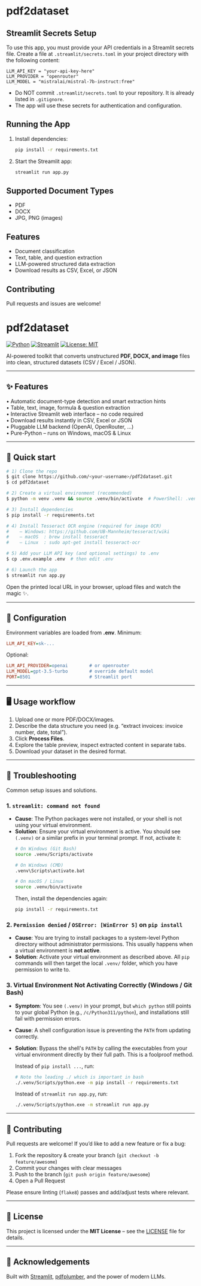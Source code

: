 # pdf2dataset

## Streamlit Secrets Setup

To use this app, you must provide your API credentials in a Streamlit secrets file. Create a file at `.streamlit/secrets.toml` in your project directory with the following content:

```
LLM_API_KEY = "your-api-key-here"
LLM_PROVIDER = "openrouter"
LLM_MODEL = "mistralai/mistral-7b-instruct:free"
```

- Do NOT commit `.streamlit/secrets.toml` to your repository. It is already listed in `.gitignore`.
- The app will use these secrets for authentication and configuration.

## Running the App

1. Install dependencies:
   ```bash
   pip install -r requirements.txt
   ```
2. Start the Streamlit app:
   ```bash
   streamlit run app.py
   ```

## Supported Document Types
- PDF
- DOCX
- JPG, PNG (images)

## Features
- Document classification
- Text, table, and question extraction
- LLM-powered structured data extraction
- Download results as CSV, Excel, or JSON

## Contributing
Pull requests and issues are welcome!
# pdf2dataset

[![Python](https://img.shields.io/badge/Python-3.9%2B-blue.svg)](https://www.python.org/) [![Streamlit](https://img.shields.io/badge/Streamlit-1.x-ff4b4b)](https://streamlit.io/) [![License: MIT](https://img.shields.io/badge/License-MIT-yellow.svg)](LICENSE)

AI-powered toolkit that converts unstructured **PDF, DOCX, and image** files into clean, structured datasets (CSV / Excel / JSON).

---

## ✨ Features

• Automatic document-type detection and smart extraction hints  
• Table, text, image, formula & question extraction  
• Interactive Streamlit web interface – no code required  
• Download results instantly in CSV, Excel or JSON  
• Pluggable LLM backend (OpenAI, OpenRouter, …)  
• Pure-Python – runs on Windows, macOS & Linux

---

## 🚀 Quick start

```bash
# 1) Clone the repo
$ git clone https://github.com/<your-username>/pdf2dataset.git
$ cd pdf2dataset

# 2) Create a virtual environment (recommended)
$ python -m venv .venv && source .venv/bin/activate  # PowerShell: .venv\Scripts\Activate.ps1

# 3) Install dependencies
$ pip install -r requirements.txt

# 4) Install Tesseract OCR engine (required for image OCR)
#    – Windows: https://github.com/UB-Mannheim/tesseract/wiki
#    – macOS  : brew install tesseract
#    – Linux  : sudo apt-get install tesseract-ocr

# 5) Add your LLM API key (and optional settings) to .env
$ cp .env.example .env  # then edit .env

# 6) Launch the app
$ streamlit run app.py
```

Open the printed local URL in your browser, upload files and watch the magic ✨.

---

## 🔧 Configuration

Environment variables are loaded from **.env**. Minimum:

```ini
LLM_API_KEY=sk-...
```

Optional:

```ini
LLM_API_PROVIDER=openai        # or openrouter
LLM_MODEL=gpt-3.5-turbo        # override default model
PORT=8501                      # Streamlit port
```

---

## 🖥️ Usage workflow

1. Upload one or more PDF/DOCX/images.  
2. Describe the data structure you need (e.g. “extract invoices: invoice number, date, total”).  
3. Click **Process Files**.  
4. Explore the table preview, inspect extracted content in separate tabs.  
5. Download your dataset in the desired format.

---

## 🧐 Troubleshooting

Common setup issues and solutions.

### 1. `streamlit: command not found`

-   **Cause**: The Python packages were not installed, or your shell is not using your virtual environment.
-   **Solution**: Ensure your virtual environment is active. You should see `(.venv)` or a similar prefix in your terminal prompt. If not, activate it:
    ```bash
    # On Windows (Git Bash)
    source .venv/Scripts/activate

    # On Windows (CMD)
    .venv\Scripts\activate.bat

    # On macOS / Linux
    source .venv/bin/activate
    ```
    Then, install the dependencies again:
    ```bash
    pip install -r requirements.txt
    ```

### 2. `Permission denied` / `OSError: [WinError 5]` on `pip install`

-   **Cause**: You are trying to install packages to a system-level Python directory without administrator permissions. This usually happens when a virtual environment is **not active**.
-   **Solution**: Activate your virtual environment as described above. All `pip` commands will then target the local `.venv/` folder, which you have permission to write to.

### 3. Virtual Environment Not Activating Correctly (Windows / Git Bash)

-   **Symptom**: You see `(.venv)` in your prompt, but `which python` still points to your global Python (e.g., `/c/Python311/python`), and installations still fail with permission errors.
-   **Cause**: A shell configuration issue is preventing the `PATH` from updating correctly.
-   **Solution**: Bypass the shell's `PATH` by calling the executables from your virtual environment directly by their full path. This is a foolproof method.

    Instead of `pip install ...`, run:
    ```bash
    # Note the leading ./ which is important in bash
    ./.venv/Scripts/python.exe -m pip install -r requirements.txt
    ```

    Instead of `streamlit run app.py`, run:
    ```bash
    ./.venv/Scripts/python.exe -m streamlit run app.py
    ```

---

## 🤝 Contributing

Pull requests are welcome! If you’d like to add a new feature or fix a bug:

1. Fork the repository & create your branch (`git checkout -b feature/awesome`)
2. Commit your changes with clear messages
3. Push to the branch (`git push origin feature/awesome`)
4. Open a Pull Request

Please ensure linting (`flake8`) passes and add/adjust tests where relevant.

---

## 📄 License

This project is licensed under the **MIT License** – see the [LICENSE](LICENSE) file for details.

---

## 🙏 Acknowledgements

Built with [Streamlit](https://streamlit.io/), [pdfplumber](https://github.com/jsvine/pdfplumber), and the power of modern LLMs. 